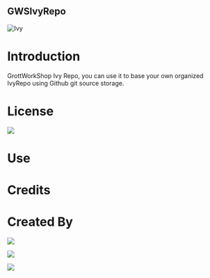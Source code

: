 GWSIvyRepo
---

![Ivy](https://raw.github.com/shareme/GWSIvyRepo/master/ivy-lierre.png)

# Introduction

GrottWorkShop Ivy Repo, you can use it to base your own organized IvyRepo using
Github git source storage.

# License

<a href='http://www.apache.org/license/LICENSE-2.0.html'><img src='https://raw.github.com/shareme/GWSIvyRepo/master/apache_logo.png'/></a>



# Use

# Credits


# Created By

<a href='http://fredgrott.bitbucket.org'><img src='https://raw.github.com/shareme/GWSIvyRepo/master/gws_slide_logo.png'/></a>

<a href='http://about.me/fredgrott'><img src='https://raw.github.com/shareme/GWSIvyRepo/master/me-icon.png'/></a>

<a href='http://grottworkshop.blogspot.com'><img src='https://raw.github.com/shareme/GWSIvyRepo/master/blogger-icon.png'/></a>

